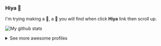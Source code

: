 ### Hiya 👋
I'm trying making a 🤖, a :bug: you will find when click **Hiya** link then scroll up.

![My github stats](https://github-readme-stats.vercel.app/api?username=ming-tsai&show_icons=false)

<details>
  <summary>See more awesome profiles</summary>

  - [Jaye Hernandez](https://github.com/jayehernandez)
  - [Rubens Mariuzzo](https://github.com/rmariuzzo)
  - [Leomaris Reyes](https://github.com/LeomarisReyes)
  - [Manuel Cepeda](https://github.com/mecm1993)
</details>
